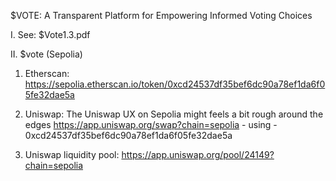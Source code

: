 $VOTE: A Transparent Platform for Empowering Informed Voting Choices

I. See: $Vote1.3.pdf

II. $vote (Sepolia)
1. Etherscan: 
https://sepolia.etherscan.io/token/0xcd24537df35bef6dc90a78ef1da6f05fe32dae5a

2. Uniswap:
The Uniswap UX on Sepolia might feels a bit rough around the edges
https://app.uniswap.org/swap?chain=sepolia - using - 0xcd24537df35bef6dc90a78ef1da6f05fe32dae5a

3. Uniswap liquidity pool:
https://app.uniswap.org/pool/24149?chain=sepolia
